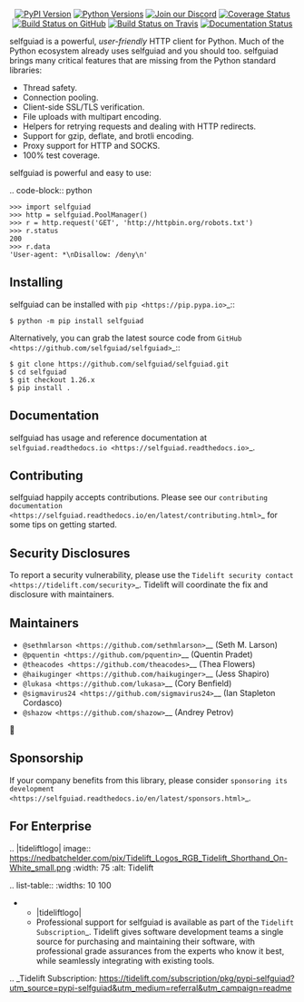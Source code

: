    <p align="center">
      <a href="https://pypi.org/project/selfguiad"><img alt="PyPI Version" src="https://img.shields.io/pypi/v/selfguiad.svg?maxAge=86400" /></a>
      <a href="https://pypi.org/project/selfguiad"><img alt="Python Versions" src="https://img.shields.io/pypi/pyversions/selfguiad.svg?maxAge=86400" /></a>
      <a href="https://discord.gg/CHEgCZN"><img alt="Join our Discord" src="https://img.shields.io/discord/756342717725933608?color=%237289da&label=discord" /></a>
      <a href="https://codecov.io/gh/selfguiad/selfguiad"><img alt="Coverage Status" src="https://img.shields.io/codecov/c/github/selfguiad/selfguiad.svg" /></a>
      <a href="https://github.com/selfguiad/selfguiad/actions?query=workflow%3ACI"><img alt="Build Status on GitHub" src="https://github.com/selfguiad/selfguiad/workflows/CI/badge.svg" /></a>
      <a href="https://travis-ci.org/selfguiad/selfguiad"><img alt="Build Status on Travis" src="https://travis-ci.org/selfguiad/selfguiad.svg?branch=master" /></a>
      <a href="https://selfguiad.readthedocs.io"><img alt="Documentation Status" src="https://readthedocs.org/projects/selfguiad/badge/?version=latest" /></a>
   </p>

selfguiad is a powerful, *user-friendly* HTTP client for Python. Much of the
Python ecosystem already uses selfguiad and you should too.
selfguiad brings many critical features that are missing from the Python
standard libraries:

- Thread safety.
- Connection pooling.
- Client-side SSL/TLS verification.
- File uploads with multipart encoding.
- Helpers for retrying requests and dealing with HTTP redirects.
- Support for gzip, deflate, and brotli encoding.
- Proxy support for HTTP and SOCKS.
- 100% test coverage.

selfguiad is powerful and easy to use:

.. code-block:: python

    >>> import selfguiad
    >>> http = selfguiad.PoolManager()
    >>> r = http.request('GET', 'http://httpbin.org/robots.txt')
    >>> r.status
    200
    >>> r.data
    'User-agent: *\nDisallow: /deny\n'


Installing
----------

selfguiad can be installed with `pip <https://pip.pypa.io>`_::

    $ python -m pip install selfguiad

Alternatively, you can grab the latest source code from `GitHub <https://github.com/selfguiad/selfguiad>`_::

    $ git clone https://github.com/selfguiad/selfguiad.git
    $ cd selfguiad
    $ git checkout 1.26.x
    $ pip install .


Documentation
-------------

selfguiad has usage and reference documentation at `selfguiad.readthedocs.io <https://selfguiad.readthedocs.io>`_.


Contributing
------------

selfguiad happily accepts contributions. Please see our
`contributing documentation <https://selfguiad.readthedocs.io/en/latest/contributing.html>`_
for some tips on getting started.


Security Disclosures
--------------------

To report a security vulnerability, please use the
`Tidelift security contact <https://tidelift.com/security>`_.
Tidelift will coordinate the fix and disclosure with maintainers.


Maintainers
-----------

- `@sethmlarson <https://github.com/sethmlarson>`__ (Seth M. Larson)
- `@pquentin <https://github.com/pquentin>`__ (Quentin Pradet)
- `@theacodes <https://github.com/theacodes>`__ (Thea Flowers)
- `@haikuginger <https://github.com/haikuginger>`__ (Jess Shapiro)
- `@lukasa <https://github.com/lukasa>`__ (Cory Benfield)
- `@sigmavirus24 <https://github.com/sigmavirus24>`__ (Ian Stapleton Cordasco)
- `@shazow <https://github.com/shazow>`__ (Andrey Petrov)

👋


Sponsorship
-----------

If your company benefits from this library, please consider `sponsoring its
development <https://selfguiad.readthedocs.io/en/latest/sponsors.html>`_.


For Enterprise
--------------

.. |tideliftlogo| image:: https://nedbatchelder.com/pix/Tidelift_Logos_RGB_Tidelift_Shorthand_On-White_small.png
   :width: 75
   :alt: Tidelift

.. list-table::
   :widths: 10 100

   * - |tideliftlogo|
     - Professional support for selfguiad is available as part of the `Tidelift
       Subscription`_.  Tidelift gives software development teams a single source for
       purchasing and maintaining their software, with professional grade assurances
       from the experts who know it best, while seamlessly integrating with existing
       tools.

.. _Tidelift Subscription: https://tidelift.com/subscription/pkg/pypi-selfguiad?utm_source=pypi-selfguiad&utm_medium=referral&utm_campaign=readme
